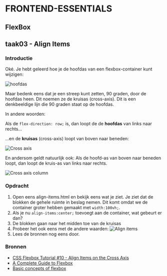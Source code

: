 # FRONTEND-ESSENTIALS

## FlexBox

## taak03 - Align Items

### Introductie

Oké. Je hebt geleerd hoe je de hoofdas van een flexbox-container kunt wijzigen:

![hoofdas](images/hoofd-as.png)

Maar bedenk eens dat je een streep kunt zetten, 90 graden, door de hoofdas heen. Dit noemen ze de kruisas (cross-axis). Dit is een denkbeeldige lijn die 90 graden staat op de hoofdas.

In andere woorden:

Als de `flex-direction: row;` is, dan loopt de  de __hoofdas__ van links naar rechts...
  
...en de __kruisas__ (cross-axis) loopt van boven naar beneden:

![Cross axis](images/cross-axis.png)

En andersom geldt natuurlijk ook: Als de hoofd-as van boven naar beneden loopt, dan loopt de kruis-as van links naar rechts.

![Cross axis column](images/cross-axis-column.png)

### Opdracht

1. Open eens align-items.html en bekijk eens wat je ziet. Je ziet dat de blokken de gehele ruimte in beslag nemen. Dit komt omdat we de container groter hebben gemaakt met `width:100vh;`.
2. Als je nu `align-items:center;` toevoegt aan de container, wat gebeurt er dan?
3. De blokken gaan naar het midden toe van de kruisas
4. Probeer het ook eens met de andere waarden:
   ![Align items](images/align-items.png)
5. Lees de bronnen nog eens door.

### Bronnen

- [CSS Flexbox Tutorial #10 - Align Items on the Cross Axis](https://www.youtube.com/watch?v=WY2itpeUK7Q)
- [A Complete Guide to Flexbox](https://css-tricks.com/snippets/css/a-guide-to-flexbox/)
- [Basic concepts of flexbox](https://developer.mozilla.org/en-US/docs/Web/CSS/CSS_Flexible_Box_Layout/Basic_Concepts_of_Flexbox)
